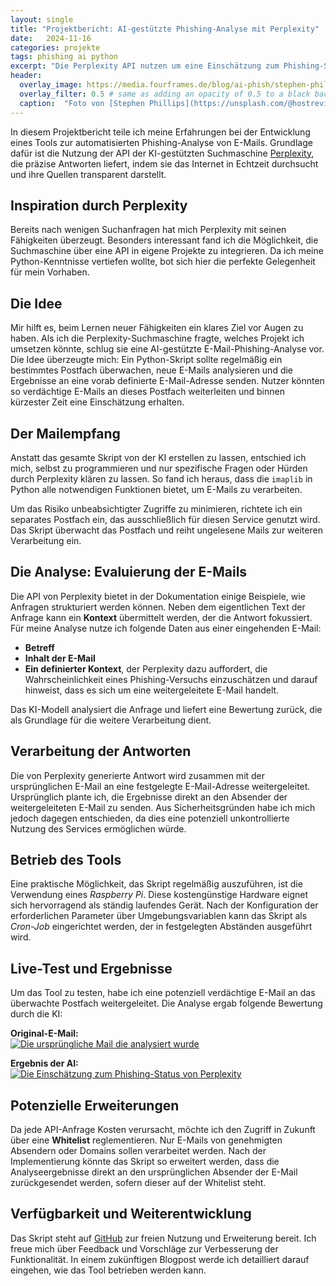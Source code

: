 ```yaml
---
layout: single
title: "Projektbericht: AI-gestützte Phishing-Analyse mit Perplexity"
date:   2024-11-16 
categories: projekte
tags: phishing ai python
excerpt: "Die Perplexity API nutzen um eine Einschätzung zum Phishing-Status einer Mail zu erhalten."
header:
  overlay_image: https://media.fourframes.de/blog/ai-phish/stephen-phillips-hostreviews-co-uk-F8QgtxUc6-E-unsplash.jpg
  overlay_filter: 0.5 # same as adding an opacity of 0.5 to a black background
  caption:  "Foto von [Stephen Phillips](https://unsplash.com/@hostreviews?utm_content=creditCopyText&utm_medium=referral&utm_source=unsplash) auf [Unsplash](https://unsplash.com/photos/mail-icon-F8QgtxUc6-E?utm_content=creditCopyText&utm_medium=referral&utm_source=unsplash)"
---
```


In diesem Projektbericht teile ich meine Erfahrungen bei der Entwicklung eines Tools zur automatisierten Phishing-Analyse von E-Mails. Grundlage dafür ist die Nutzung der API der KI-gestützten Suchmaschine [Perplexity](https://www.perplexity.ai/), die präzise Antworten liefert, indem sie das Internet in Echtzeit durchsucht und ihre Quellen transparent darstellt.

## Inspiration durch Perplexity

Bereits nach wenigen Suchanfragen hat mich Perplexity mit seinen Fähigkeiten überzeugt. Besonders interessant fand ich die Möglichkeit, die Suchmaschine über eine API in eigene Projekte zu integrieren. Da ich meine Python-Kenntnisse vertiefen wollte, bot sich hier die perfekte Gelegenheit für mein Vorhaben.

## Die Idee

Mir hilft es, beim Lernen neuer Fähigkeiten ein klares Ziel vor Augen zu haben. Als ich die Perplexity-Suchmaschine fragte, welches Projekt ich umsetzen könnte, schlug sie eine AI-gestützte E-Mail-Phishing-Analyse vor. Die Idee überzeugte mich: Ein Python-Skript sollte regelmäßig ein bestimmtes Postfach überwachen, neue E-Mails analysieren und die Ergebnisse an eine vorab definierte E-Mail-Adresse senden. Nutzer könnten so verdächtige E-Mails an dieses Postfach weiterleiten und binnen kürzester Zeit eine Einschätzung erhalten.

## Der Mailempfang

Anstatt das gesamte Skript von der KI erstellen zu lassen, entschied ich mich, selbst zu programmieren und nur spezifische Fragen oder Hürden durch Perplexity klären zu lassen. So fand ich heraus, dass die `imaplib` in Python alle notwendigen Funktionen bietet, um E-Mails zu verarbeiten.

Um das Risiko unbeabsichtigter Zugriffe zu minimieren, richtete ich ein separates Postfach ein, das ausschließlich für diesen Service genutzt wird. Das Skript überwacht das Postfach und reiht ungelesene Mails zur weiteren Verarbeitung ein.

## Die Analyse: Evaluierung der E-Mails

Die API von Perplexity bietet in der Dokumentation einige Beispiele, wie Anfragen strukturiert werden können. Neben dem eigentlichen Text der Anfrage kann ein **Kontext** übermittelt werden, der die Antwort fokussiert. Für meine Analyse nutze ich folgende Daten aus einer eingehenden E-Mail:

- **Betreff**
- **Inhalt der E-Mail**
- **Ein definierter Kontext**, der Perplexity dazu auffordert, die Wahrscheinlichkeit eines Phishing-Versuchs einzuschätzen und darauf hinweist, dass es sich um eine weitergeleitete E-Mail handelt.

Das KI-Modell analysiert die Anfrage und liefert eine Bewertung zurück, die als Grundlage für die weitere Verarbeitung dient.

## Verarbeitung der Antworten

Die von Perplexity generierte Antwort wird zusammen mit der ursprünglichen E-Mail an eine festgelegte E-Mail-Adresse weitergeleitet. Ursprünglich plante ich, die Ergebnisse direkt an den Absender der weitergeleiteten E-Mail zu senden. Aus Sicherheitsgründen habe ich mich jedoch dagegen entschieden, da dies eine potenziell unkontrollierte Nutzung des Services ermöglichen würde.

## Betrieb des Tools

Eine praktische Möglichkeit, das Skript regelmäßig auszuführen, ist die Verwendung eines *Raspberry Pi*. Diese kostengünstige Hardware eignet sich hervorragend als ständig laufendes Gerät. Nach der Konfiguration der erforderlichen Parameter über Umgebungsvariablen kann das Skript als *Cron-Job* eingerichtet werden, der in festgelegten Abständen ausgeführt wird.

## Live-Test und Ergebnisse

Um das Tool zu testen, habe ich eine potenziell verdächtige E-Mail an das überwachte Postfach weitergeleitet. Die Analyse ergab folgende Bewertung durch die KI:

**Original-E-Mail:**  
[![Die ursprüngliche Mail die analysiert wurde](https://media.fourframes.de/blog/ai-phish/mail.png)](https://media.fourframes.de/blog/ai-phish/mail.png)

**Ergebnis der AI:**  
[![Die Einschätzung zum Phishing-Status von Perplexity](https://media.fourframes.de/blog/ai-phish/response2.png)](https://media.fourframes.de/blog/ai-phish/response.png)

## Potenzielle Erweiterungen

Da jede API-Anfrage Kosten verursacht, möchte ich den Zugriff in Zukunft über eine **Whitelist** reglementieren. Nur E-Mails von genehmigten Absendern oder Domains sollen verarbeitet werden. Nach der Implementierung könnte das Skript so erweitert werden, dass die Analyseergebnisse direkt an den ursprünglichen Absender der E-Mail zurückgesendet werden, sofern dieser auf der Whitelist steht.

## Verfügbarkeit und Weiterentwicklung

Das Skript steht auf [GitHub](https://github.com/fourframes/perplexity-phish-check) zur freien Nutzung und Erweiterung bereit. Ich freue mich über Feedback und Vorschläge zur Verbesserung der Funktionalität. In einem zukünftigen Blogpost werde ich detailliert darauf eingehen, wie das Tool betrieben werden kann.
